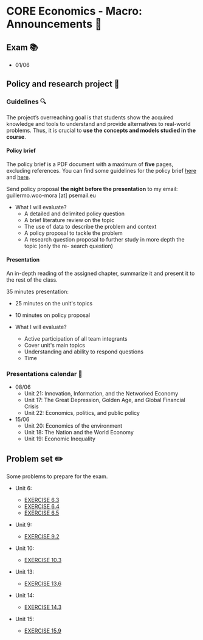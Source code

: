# CORE Economics - Macro: Announcements :loudspeaker:

## **Exam** :books:

- 01/06 

## **Policy and research project** :page_facing_up: 

### Guidelines :mag:

The project’s overreaching goal is that students show the acquired knowledge and tools to understand and provide alternatives to real-world problems. Thus, it is crucial to **use the concepts and models studied in the course**.

#### Policy brief

The policy brief is a PDF document with a maximum of **five** pages, excluding references. You can find some guidelines for the policy brief [here](https://writingcenter.unc.edu/tips-and-tools/policy-briefs/) and [here](https://www.idrc.ca/sites/default/files/idrcpolicybrieftoolkit.pdf).

Send policy proposal **the night before the presentation** to my email: guillermo.woo-mora [at] psemail.eu

- What I will evaluate?
  - A detailed and delimited policy question
  - A brief literature review on the topic
  - The use of data to describe the problem and context
  - A policy proposal to tackle the problem
  - A research question proposal to further study in more depth the topic (only the re-
search question)

#### Presentation

An in-depth reading of the assigned chapter, summarize it and present it to the rest of the class.

35 minutes presentation:
- 25 minutes on the unit's topics
- 10 minutes on policy proposal 

- What I will evaluate?  
  - Active participation of all team integrants
  - Cover unit's main topics
  - Understanding and ability to respond questions
  - Time
  
### Presentations calendar :date:
  - 08/06
    - Unit 21: Innovation, Information, and the Networked Economy
    - Unit 17: The Great Depression, Golden Age, and Global Financial Crisis
    - Unit 22: Economics, politics, and public policy  
  - 15/06
    - Unit 20: Economics of the environment
    - Unit 18: The Nation and the World Economy
    - Unit 19: Economic Inequality  

## **Problem set** :pencil2:

Some problems to prepare for the exam. 

- Unit 6: 
  - [EXERCISE 6.3](https://www.core-econ.org/the-economy/book/text/06.html#exercise-63-assumptions-of-the-model)
  - [EXERCISE 6.4](https://www.core-econ.org/the-economy/book/text/06.html#exercise-64-the-employer-sets-the-wage)
  - [EXERCISE 6.5](https://www.core-econ.org/the-economy/book/text/06.html#exercise-65-effort-and-wages)
   
- Unit 9: 
  - [EXERCISE 9.2](https://www.core-econ.org/the-economy/book/text/09.html#exercise-92-shifts-in-the-wage-setting-curve) 

- Unit 10:
  - [EXERCISE 10.3](https://www.core-econ.org/the-economy/book/text/10.html#exercise-103-an-increase-in-the-interest-rate)
  
- Unit 13:
  - [EXERCISE 13.6](https://www.core-econ.org/the-economy/book/text/13.html#exercise-136-changes-in-income-changes-in-consumption)
   
- Unit 14: 
  - [EXERCISE 14.3](https://www.core-econ.org/the-economy/book/text/14.html#exercise-143-the-multiplier-model) 

- Unit 15:
  - [EXERCISE 15.9](https://www.core-econ.org/the-economy/book/text/15.html#exercise-159-a-construction-boom) 

 
 
